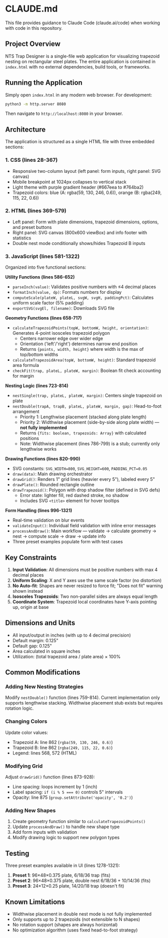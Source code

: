 # CLAUDE.md

This file provides guidance to Claude Code (claude.ai/code) when working with code in this repository.

## Project Overview

NTS Trap Designer is a single-file web application for visualizing trapezoid nesting on rectangular steel plates. The entire application is contained in `index.html` with no external dependencies, build tools, or frameworks.

## Running the Application

Simply open `index.html` in any modern web browser. For development:

```bash
python3 -m http.server 8080
```

Then navigate to `http://localhost:8080` in your browser.

## Architecture

The application is structured as a single HTML file with three embedded sections:

### 1. CSS (lines 28-367)
- Responsive two-column layout (left panel: form inputs, right panel: SVG canvas)
- Mobile breakpoint at 1024px collapses to vertical stack
- Light theme with purple gradient header (#667eea to #764ba2)
- Trapezoid colors: blue (A: rgba(59, 130, 246, 0.6)), orange (B: rgba(249, 115, 22, 0.6))

### 2. HTML (lines 369-579)
- Left panel: Form with plate dimensions, trapezoid dimensions, options, and preset buttons
- Right panel: SVG canvas (800x600 viewBox) and info footer with statistics
- Double nest mode conditionally shows/hides Trapezoid B inputs

### 3. JavaScript (lines 581-1322)
Organized into five functional sections:

**Utility Functions (lines 586-652)**
- `parseInch(value)`: Validates positive numbers with ≤4 decimal places
- `formatInch(value, dp)`: Formats numbers for display
- `computeScale(plateW, plateL, svgW, svgH, paddingPct)`: Calculates uniform scale factor (5% padding)
- `exportSVG(svgEl, filename)`: Downloads SVG file

**Geometry Functions (lines 658-717)**
- `calculateTrapezoidPoints(topW, bottomW, height, orientation)`: Generates 4-point isosceles trapezoid polygon
  - Centers narrower edge over wider edge
  - Orientation ('left'/'right') determines narrow end position
  - Returns `{points, width, height}` where width is the max of top/bottom widths
- `calculateTrapezoidArea(topW, bottomW, height)`: Standard trapezoid area formula
- `checkFit(trap, plateL, plateW, margin)`: Boolean fit check accounting for margin

**Nesting Logic (lines 723-814)**
- `nestSingle(trap, plateL, plateW, margin)`: Centers single trapezoid on plate
- `nestDouble(trapA, trapB, plateL, plateW, margin, gap)`: Head-to-foot arrangement
  - Priority 1: Lengthwise placement (stacked along plate length)
  - Priority 2: Widthwise placement (side-by-side along plate width) — **not fully implemented**
  - Returns `{fits: boolean, trapezoids: Array}` with calculated positions
  - Note: Widthwise placement (lines 786-799) is a stub; currently only lengthwise works

**Drawing Functions (lines 820-990)**
- SVG constants: `SVG_WIDTH=800`, `SVG_HEIGHT=600`, `PADDING_PCT=0.05`
- `draw(data)`: Main drawing orchestrator
- `drawGrid()`: Renders 1" grid lines (heavier every 5"), labeled every 5"
- `drawPlate()`: Rounded rectangle outline
- `drawTrapezoid()`: Polygon with drop shadow filter (defined in SVG defs)
  - Error state: lighter fill, red dashed stroke, no shadow
  - Includes SVG `<title>` element for hover tooltips

**Form Handling (lines 996-1321)**
- Real-time validation on blur events
- `validateInput()`: Individual field validation with inline error messages
- `processAndDraw()`: Main workflow — validate → calculate geometry → nest → compute scale → draw → update info
- Three preset examples populate form with test cases

## Key Constraints

1. **Input Validation**: All dimensions must be positive numbers with max 4 decimal places
2. **Uniform Scaling**: X and Y axes use the same scale factor (no distortion)
3. **No Auto-fit**: Shapes are never resized to force fit; "Does not fit" warning shown instead
4. **Isosceles Trapezoids**: Two non-parallel sides are always equal length
5. **Coordinate System**: Trapezoid local coordinates have Y-axis pointing up, origin at base

## Dimensions and Units

- All input/output in inches (with up to 4 decimal precision)
- Default margin: 0.125"
- Default gap: 0.125"
- Area calculated in square inches
- Utilization: (total trapezoid area / plate area) × 100%

## Common Modifications

### Adding New Nesting Strategies
Modify `nestDouble()` function (lines 759-814). Current implementation only supports lengthwise stacking. Widthwise placement stub exists but requires rotation logic.

### Changing Colors
Update color values:
- Trapezoid A: line 862 (`rgba(59, 130, 246, 0.6)`)
- Trapezoid B: line 862 (`rgba(249, 115, 22, 0.6)`)
- Legend: lines 568, 572 (HTML)

### Modifying Grid
Adjust `drawGrid()` function (lines 873-928):
- Line spacing: loops increment by 1 (inch)
- Label spacing: `if (i % 5 === 0)` controls 5" intervals
- Opacity: line 875 (`group.setAttribute('opacity', '0.2')`)

### Adding New Shapes
1. Create geometry function similar to `calculateTrapezoidPoints()`
2. Update `processAndDraw()` to handle new shape type
3. Add form inputs with validation
4. Modify drawing logic to support new polygon types

## Testing

Three preset examples available in UI (lines 1278-1321):
1. **Preset 1**: 96×48×0.375 plate, 6/18/36 trap (fits)
2. **Preset 2**: 96×48×0.375 plate, double nest 6/18/36 + 10/14/36 (fits)
3. **Preset 3**: 24×12×0.25 plate, 14/20/18 trap (doesn't fit)

## Known Limitations

- Widthwise placement in double nest mode is not fully implemented
- Only supports up to 2 trapezoids (not extensible to N shapes)
- No rotation support (shapes are always horizontal)
- No optimization algorithm (uses fixed head-to-foot strategy)

